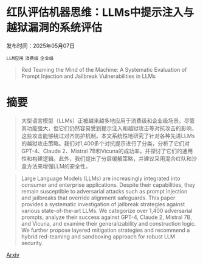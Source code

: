 # 红队评估机器思维：LLMs中提示注入与越狱漏洞的系统评估

发布时间：2025年05月07日

`LLM应用` `消费级` `企业级`

> Red Teaming the Mind of the Machine: A Systematic Evaluation of Prompt Injection and Jailbreak Vulnerabilities in LLMs

# 摘要

> 大型语言模型（LLMs）正被越来越多地应用于消费级和企业级场景。尽管其功能强大，但它们仍然容易受到提示注入和越狱攻击等对抗攻击的影响，这些攻击能够绕过对齐防护机制。本文系统性地研究了针对各种先进LLMs的越狱攻击策略。我们对1,400多个对抗提示进行了分类，分析了它们对GPT-4、Claude 2、Mistral 7B和Vicuna的成功率，并探讨了它们的通用性和构建逻辑。此外，我们提出了分层缓解策略，并建议采用混合红队和沙盒方法来增强LLM的安全性。

> Large Language Models (LLMs) are increasingly integrated into consumer and enterprise applications. Despite their capabilities, they remain susceptible to adversarial attacks such as prompt injection and jailbreaks that override alignment safeguards. This paper provides a systematic investigation of jailbreak strategies against various state-of-the-art LLMs. We categorize over 1,400 adversarial prompts, analyze their success against GPT-4, Claude 2, Mistral 7B, and Vicuna, and examine their generalizability and construction logic. We further propose layered mitigation strategies and recommend a hybrid red-teaming and sandboxing approach for robust LLM security.

[Arxiv](https://arxiv.org/abs/2505.04806)